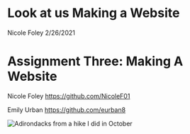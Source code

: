 Look at us Making a Website
================
Nicole Foley
2/26/2021

# Assignment Three: Making A Website

Nicole Foley <https://github.com/NicoleF01>

Emily Urban <https://github.com/eurban8>

![Adirondacks from a hike I did in
October](/Users/Nicole/Pictures/adk.jpg)
